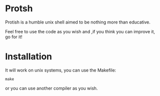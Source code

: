 # Protsh

Protish is a humble unix shell aimed to be nothing more than educative.

Feel free to use the code as you wish and ,if you think you can improve it, go for it!

# Installation

It will work on unix systems, you can use the Makefile:

```
make
```

or you can use another compiler as you wish.
